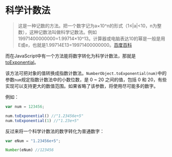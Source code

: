 # 科学计数法
> 这是一种记数的方法。把一个数字记为a×10^n的形式（1≤|a|<10，n为整数），这种记数法叫做科学记数法。例如19971400000000=1.99714×10^13。计算器或电脑表达10的幂是一般是用E或e，也就是1.99714E13=19971400000000。[百度百科](http://baike.baidu.com/link?url=ceNgXqWhsqOKhO4v-WnTWC5byHTmOEjHRqVau_eCMgldqda1JroARITHCXGkV1y_Q4z4BEQ9mPJF8oMArPZdf18474YT065TO76QJYXlH-tSwbW0ponAnz-icZrGQM7XNGsTcHg3xZzi0U8sqM6ZSXu6jPqcyvV9Zvg4Iso7FizUQrNOgvYpnCshajS-u9MMjPzholwJ9R8WXh_H7USPYSKrKXiGekzr4m0pC_kG7JK)

而在JavaScript中有一个方法能将数字转化为科学计数法，那就是[toExponential](http://www.w3school.com.cn/jsref/jsref_toexponential.asp)。

该方法可把对象的值转换成指数计数法。`NumberObject.toExponential(num)`中的参数`num`规定指数计数法中的小数位数，是 0 ~ 20 之间的值，包括 0 和 20，有些实现可以支持更大的数值范围。如果省略了该参数，将使用尽可能多的数字。

例如：
```javascript
var num = 123456;

num.toExponential() //"1.23456e+5"
num.toExponential(1) //"1.23e+5"
```

反过来将一个科学计数法的数字转化为普通数字：

```javascript
var eNum = "1.23456e+5";

Number(eNum) //123456
```